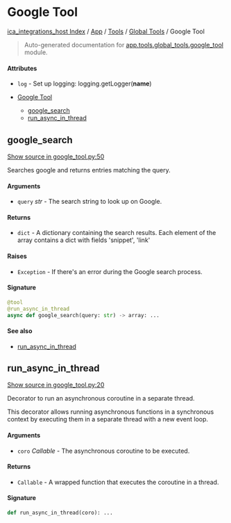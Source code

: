 # Google Tool

[ica_integrations_host Index](../../../README.md#ica_integrations_host-index) / [App](../../index.md#app) / [Tools](../index.md#tools) / [Global Tools](./index.md#global-tools) / Google Tool

> Auto-generated documentation for [app.tools.global_tools.google_tool](https://github.ibm.com/destiny/ica_integrations_host/blob/main/app/tools/global_tools/google_tool.py) module.

#### Attributes

- `log` - Set up logging: logging.getLogger(__name__)


- [Google Tool](#google-tool)
  - [google_search](#google_search)
  - [run_async_in_thread](#run_async_in_thread)

## google_search

[Show source in google_tool.py:50](https://github.ibm.com/destiny/ica_integrations_host/blob/main/app/tools/global_tools/google_tool.py#L50)

Searches google and returns entries matching the query.

#### Arguments

- `query` *str* - The search string to look up on Google.

#### Returns

- `dict` - A dictionary containing the search results. Each element of the array contains a dict with fields 'snippet', 'link'

#### Raises

- `Exception` - If there's an error during the Google search process.

#### Signature

```python
@tool
@run_async_in_thread
async def google_search(query: str) -> array: ...
```

#### See also

- [run_async_in_thread](#run_async_in_thread)



## run_async_in_thread

[Show source in google_tool.py:20](https://github.ibm.com/destiny/ica_integrations_host/blob/main/app/tools/global_tools/google_tool.py#L20)

Decorator to run an asynchronous coroutine in a separate thread.

This decorator allows running asynchronous functions in a synchronous context
by executing them in a separate thread with a new event loop.

#### Arguments

- `coro` *Callable* - The asynchronous coroutine to be executed.

#### Returns

- `Callable` - A wrapped function that executes the coroutine in a thread.

#### Signature

```python
def run_async_in_thread(coro): ...
```
